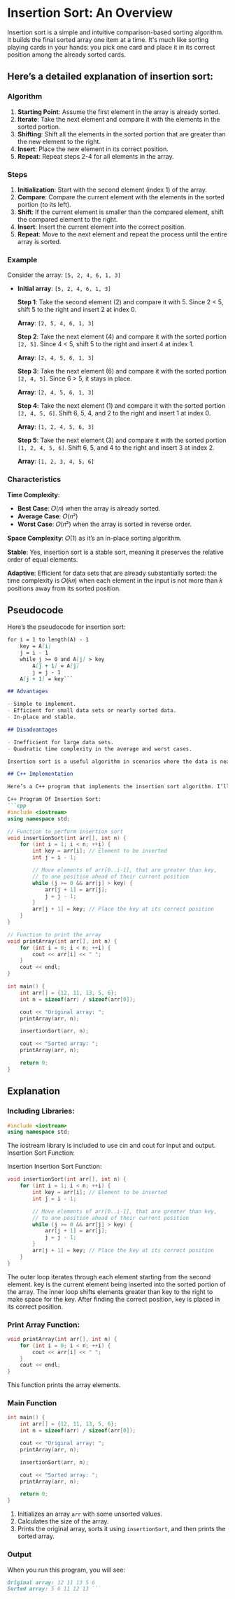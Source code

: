 # Insertion Sort: An Overview

Insertion sort is a simple and intuitive comparison-based sorting algorithm. It builds the final sorted array one item at a time. It's much like sorting playing cards in your hands: you pick one card and place it in its correct position among the already sorted cards.

## Here’s a detailed explanation of insertion sort:

### Algorithm
1. **Starting Point**: Assume the first element in the array is already sorted.
2. **Iterate**: Take the next element and compare it with the elements in the sorted portion.
3. **Shifting**: Shift all the elements in the sorted portion that are greater than the new element to the right.
4. **Insert**: Place the new element in its correct position.
5. **Repeat**: Repeat steps 2-4 for all elements in the array.

### Steps
1. **Initialization**: Start with the second element (index 1) of the array.
2. **Compare**: Compare the current element with the elements in the sorted portion (to its left).
3. **Shift**: If the current element is smaller than the compared element, shift the compared element to the right.
4. **Insert**: Insert the current element into the correct position.
5. **Repeat**: Move to the next element and repeat the process until the entire array is sorted.

### Example
Consider the array: `[5, 2, 4, 6, 1, 3]`

- **Initial array**: `[5, 2, 4, 6, 1, 3]`

  **Step 1**: Take the second element (2) and compare it with 5. Since 2 < 5, shift 5 to the right and insert 2 at index 0.
  
  **Array**: `[2, 5, 4, 6, 1, 3]`

  **Step 2**: Take the next element (4) and compare it with the sorted portion `[2, 5]`. Since 4 < 5, shift 5 to the right and insert 4 at index 1.
  
  **Array**: `[2, 4, 5, 6, 1, 3]`

  **Step 3**: Take the next element (6) and compare it with the sorted portion `[2, 4, 5]`. Since 6 > 5, it stays in place.
  
  **Array**: `[2, 4, 5, 6, 1, 3]`

  **Step 4**: Take the next element (1) and compare it with the sorted portion `[2, 4, 5, 6]`. Shift 6, 5, 4, and 2 to the right and insert 1 at index 0.
  
  **Array**: `[1, 2, 4, 5, 6, 3]`

  **Step 5**: Take the next element (3) and compare it with the sorted portion `[1, 2, 4, 5, 6]`. Shift 6, 5, and 4 to the right and insert 3 at index 2.
  
  **Array**: `[1, 2, 3, 4, 5, 6]`

### Characteristics

**Time Complexity**:
- **Best Case**: 𝑂(𝑛) when the array is already sorted.
- **Average Case**: 𝑂(𝑛²)
- **Worst Case**: 𝑂(𝑛²) when the array is sorted in reverse order.

**Space Complexity**: 𝑂(1) as it’s an in-place sorting algorithm.

**Stable**: Yes, insertion sort is a stable sort, meaning it preserves the relative order of equal elements.

**Adaptive**: Efficient for data sets that are already substantially sorted: the time complexity is 𝑂(𝑘𝑛) when each element in the input is not more than 𝑘 positions away from its sorted position.


## Pseudocode
Here’s the pseudocode for insertion sort:
```markdown
for i = 1 to length(A) - 1
    key = A[i]
    j = i - 1
    while j >= 0 and A[j] > key
        A[j + 1] = A[j]
        j = j - 1
    A[j + 1] = key```

## Advantages

- Simple to implement.
- Efficient for small data sets or nearly sorted data.
- In-place and stable.

## Disadvantages

- Inefficient for large data sets.
- Quadratic time complexity in the average and worst cases.

Insertion sort is a useful algorithm in scenarios where the data is nearly sorted or when the dataset is small. It’s also often used as a building block in more complex sorting algorithms.

## C++ Implementation

Here’s a C++ program that implements the insertion sort algorithm. I’ll include comments in the code to explain each step.

C++ Program Of Insertion Sort:
```cpp
#include <iostream>
using namespace std;

// Function to perform insertion sort
void insertionSort(int arr[], int n) {
    for (int i = 1; i < n; ++i) {
        int key = arr[i]; // Element to be inserted
        int j = i - 1;

        // Move elements of arr[0..i-1], that are greater than key,
        // to one position ahead of their current position
        while (j >= 0 && arr[j] > key) {
            arr[j + 1] = arr[j];
            j = j - 1;
        }
        arr[j + 1] = key; // Place the key at its correct position
    }
}

// Function to print the array
void printArray(int arr[], int n) {
    for (int i = 0; i < n; ++i) {
        cout << arr[i] << " ";
    }
    cout << endl;
}

int main() {
    int arr[] = {12, 11, 13, 5, 6};
    int n = sizeof(arr) / sizeof(arr[0]);

    cout << "Original array: ";
    printArray(arr, n);

    insertionSort(arr, n);

    cout << "Sorted array: ";
    printArray(arr, n);

    return 0;
}
```

## Explanation
### Including Libraries:
``` cpp
#include <iostream>
using namespace std;
```
The iostream library is included to use cin and cout for input and output.
Insertion Sort Function:

Insertion Insertion Sort Function: 
```cpp
void insertionSort(int arr[], int n) {
    for (int i = 1; i < n; ++i) {
        int key = arr[i]; // Element to be inserted
        int j = i - 1;

        // Move elements of arr[0..i-1], that are greater than key,
        // to one position ahead of their current position
        while (j >= 0 && arr[j] > key) {
            arr[j + 1] = arr[j];
            j = j - 1;
        }
        arr[j + 1] = key; // Place the key at its correct position
    }
}
```
The outer loop iterates through each element starting from the second element.
key is the current element being inserted into the sorted portion of the array.
The inner loop shifts elements greater than key to the right to make space for the key.
After finding the correct position, key is placed in its correct position.

### Print Array Function:
```cpp
void printArray(int arr[], int n) {
    for (int i = 0; i < n; ++i) {
        cout << arr[i] << " ";
    }
    cout << endl;
}
```
This function prints the array elements.

### Main Function
```cpp
int main() {
    int arr[] = {12, 11, 13, 5, 6};
    int n = sizeof(arr) / sizeof(arr[0]);

    cout << "Original array: ";
    printArray(arr, n);

    insertionSort(arr, n);

    cout << "Sorted array: ";
    printArray(arr, n);

    return 0;
}
```
1. Initializes an array `arr` with some unsorted values.
2. Calculates the size of the array.
3. Prints the original array, sorts it using `insertionSort`, and then prints the sorted array.

### Output
When you run this program, you will see:
```markdown
Original array: 12 11 13 5 6 
Sorted array: 5 6 11 12 13 ```
